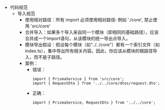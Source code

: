 - 代码规范
  - 导入规范
    - 使用相对路径：所有 import 必须使用相对路径: 例如 './core', 禁止使用 'src/core'
    - 合并导入：如果多个导入来自同一个模块（即相同的基础路径），应该合并成一个import语句，从该模块的统一导出点导入。
    - 模块导出假设​​：假设每个模块（如"../../core"）都有一个索引文件（如index.ts），集中导出所有相关内容。因此，你应该从模块的根路径导入，而不是子路径。
    - 案例：
      - 错误：
        ```
        import { PrismaService } from 'src/core';
        import { RequestDto } from '../../core/dtos/request.dto';
        ```
      - 正确：
        ```
        import { PrismaService, RequestDto } from '../../core';
        ```
